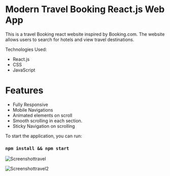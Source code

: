 # Modern Travel Booking React.js Web App

This is a travel Booking react website inspired by Booking.com. The website allows users to search for hotels and view travel destinations.

Technologies Used:
- React.js
- CSS
- JavaScript

# Features
- Fully Responsive
- Mobile Navigations
- Animated elements on scroll
- Smooth scrolling in each section.
- Sticky Navigation on scrolling

To start the application, you can run:

### `npm install && npm start`

![Screenshottravel](https://user-images.githubusercontent.com/119309614/222019677-e20d1b98-1a18-4e29-afac-2b7ce28da954.png)


![Screenshottravel2](https://user-images.githubusercontent.com/119309614/222019569-00ccb944-073a-4461-ad8a-d69eda68b645.png)
